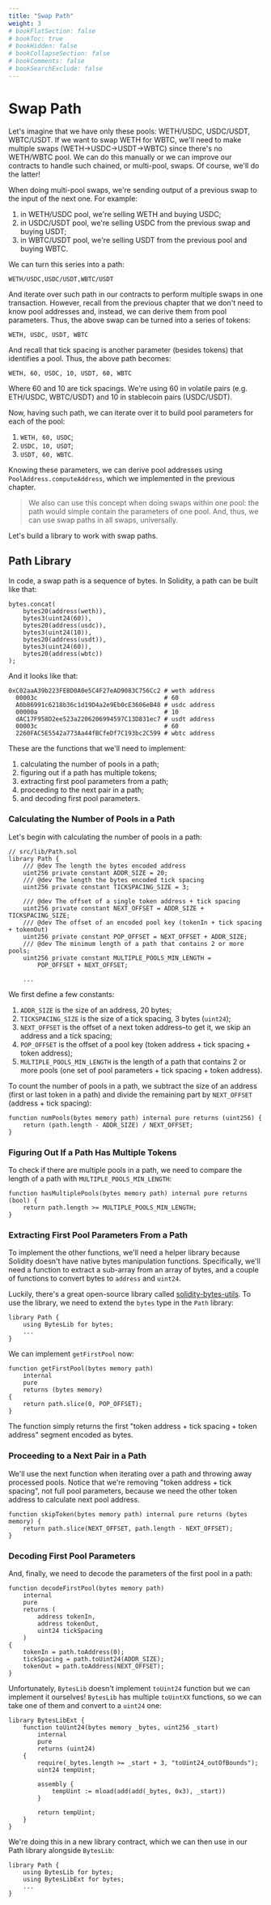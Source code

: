 ```yaml
---
title: "Swap Path"
weight: 3
# bookFlatSection: false
# bookToc: true
# bookHidden: false
# bookCollapseSection: false
# bookComments: false
# bookSearchExclude: false
---
```


# Swap Path

Let's imagine that we have only these pools: WETH/USDC, USDC/USDT, WBTC/USDT. If we want to swap WETH for WBTC, we'll
need to make multiple swaps (WETH→USDC→USDT→WBTC) since there's no WETH/WBTC pool. We can do this manually or we can
improve our contracts to handle such chained, or multi-pool, swaps. Of course, we'll do the latter!

When doing multi-pool swaps, we're sending output of a previous swap to the input of the next one. For example:

1. in WETH/USDC pool, we're selling WETH and buying USDC;
1. in USDC/USDT pool, we're selling USDC from the previous swap and buying USDT;
1. in WBTC/USDT pool, we're selling USDT from the previous pool and buying WBTC.

We can turn this series into a path:

```
WETH/USDC,USDC/USDT,WBTC/USDT
```

And iterate over such path in our contracts to perform multiple swaps in one transaction. However, recall from the previous
chapter that we don't need to know pool addresses and, instead, we can derive them from pool parameters. Thus, the above
swap can be turned into a series of tokens:

```
WETH, USDC, USDT, WBTC
```

And recall that tick spacing is another parameter (besides tokens) that identifies a pool. Thus, the above path becomes:

```
WETH, 60, USDC, 10, USDT, 60, WBTC
```

Where 60 and 10 are tick spacings. We're using 60 in volatile pairs (e.g. ETH/USDC, WBTC/USDT) and 10 in stablecoin
pairs (USDC/USDT).

Now, having such path, we can iterate over it to build pool parameters for each of the pool:

1. `WETH, 60, USDC`;
1. `USDC, 10, USDT`;
1. `USDT, 60, WBTC`.

Knowing these parameters, we can derive pool addresses using `PoolAddress.computeAddress`, which we implemented in the
previous chapter.

> We also can use this concept when doing swaps within one pool: the path would simple contain the parameters of one
pool. And, thus, we can use swap paths in all swaps, universally.

Let's build a library to work with swap paths.

## Path Library

In code, a swap path is a sequence of bytes. In Solidity, a path can be built like that:
```solidity
bytes.concat(
    bytes20(address(weth)),
    bytes3(uint24(60)),
    bytes20(address(usdc)),
    bytes3(uint24(10)),
    bytes20(address(usdt)),
    bytes3(uint24(60)),
    bytes20(address(wbtc))
);
```

And it looks like that:
```shell
0xC02aaA39b223FE8D0A0e5C4F27eAD9083C756Cc2 # weth address
  00003c                                   # 60
  A0b86991c6218b36c1d19D4a2e9Eb0cE3606eB48 # usdc address
  00000a                                   # 10
  dAC17F958D2ee523a2206206994597C13D831ec7 # usdt address
  00003c                                   # 60
  2260FAC5E5542a773Aa44fBCfeDf7C193bc2C599 # wbtc address
```

These are the functions that we'll need to implement:
1. calculating the number of pools in a path;
1. figuring out if a path has multiple tokens;
1. extracting first pool parameters from a path;
1. proceeding to the next pair in a path;
1. and decoding first pool parameters.

### Calculating the Number of Pools in a Path
Let's begin with calculating the number of pools in a path:
```solidity
// src/lib/Path.sol
library Path {
    /// @dev The length the bytes encoded address
    uint256 private constant ADDR_SIZE = 20;
    /// @dev The length the bytes encoded tick spacing
    uint256 private constant TICKSPACING_SIZE = 3;

    /// @dev The offset of a single token address + tick spacing
    uint256 private constant NEXT_OFFSET = ADDR_SIZE + TICKSPACING_SIZE;
    /// @dev The offset of an encoded pool key (tokenIn + tick spacing + tokenOut)
    uint256 private constant POP_OFFSET = NEXT_OFFSET + ADDR_SIZE;
    /// @dev The minimum length of a path that contains 2 or more pools;
    uint256 private constant MULTIPLE_POOLS_MIN_LENGTH =
        POP_OFFSET + NEXT_OFFSET;

    ...
```

We first define a few constants:
1. `ADDR_SIZE` is the size of an address, 20 bytes;
1. `TICKSPACING_SIZE` is the size of a tick spacing, 3 bytes (`uint24`);
1. `NEXT_OFFSET` is the offset of a next token address–to get it, we skip an address and a tick spacing;
1. `POP_OFFSET` is the offset of a pool key (token address + tick spacing + token address);
1. `MULTIPLE_POOLS_MIN_LENGTH` is the length of a path that contains 2 or more pools (one set of pool parameters + tick
spacing + token address).

To count the number of pools in a path, we subtract the size of an address (first or last token in a path) and divide
the remaining part by `NEXT_OFFSET` (address + tick spacing):

```solidity
function numPools(bytes memory path) internal pure returns (uint256) {
    return (path.length - ADDR_SIZE) / NEXT_OFFSET;
}
```

### Figuring Out If a Path Has Multiple Tokens
To check if there are multiple pools in a path, we need to compare the length of a path with `MULTIPLE_POOLS_MIN_LENGTH`:

```solidity
function hasMultiplePools(bytes memory path) internal pure returns (bool) {
    return path.length >= MULTIPLE_POOLS_MIN_LENGTH;
}
```

### Extracting First Pool Parameters From a Path

To implement the other functions, we'll need a helper library because Solidity doesn't have native bytes manipulation
functions. Specifically, we'll need a function to extract a sub-array from an array of bytes, and a couple of functions
to convert bytes to `address` and `uint24`.

Luckily, there's a great open-source library called [solidity-bytes-utils](https://github.com/GNSPS/solidity-bytes-utils).
To use the library, we need to extend the `bytes` type in the `Path` library:
```solidity
library Path {
    using BytesLib for bytes;
    ...
}
```

We can implement `getFirstPool` now:
```solidity
function getFirstPool(bytes memory path)
    internal
    pure
    returns (bytes memory)
{
    return path.slice(0, POP_OFFSET);
}
```

The function simply returns the first "token address + tick spacing + token address" segment encoded as bytes.

### Proceeding to a Next Pair in a Path


We'll use the next function when iterating over a path and throwing away processed pools. Notice that we're removing
"token address + tick spacing", not full pool parameters, because we need the other token address to calculate next pool
address.

```solidity
function skipToken(bytes memory path) internal pure returns (bytes memory) {
    return path.slice(NEXT_OFFSET, path.length - NEXT_OFFSET);
}
```

### Decoding First Pool Parameters

And, finally, we need to decode the parameters of the first pool in a path:

```solidity
function decodeFirstPool(bytes memory path)
    internal
    pure
    returns (
        address tokenIn,
        address tokenOut,
        uint24 tickSpacing
    )
{
    tokenIn = path.toAddress(0);
    tickSpacing = path.toUint24(ADDR_SIZE);
    tokenOut = path.toAddress(NEXT_OFFSET);
}
```

Unfortunately, `BytesLib` doesn't implement `toUint24` function but we can implement it ourselves! `BytesLib` has multiple
`toUintXX` functions, so we can take one of them and convert to a `uint24` one:
```solidity
library BytesLibExt {
    function toUint24(bytes memory _bytes, uint256 _start)
        internal
        pure
        returns (uint24)
    {
        require(_bytes.length >= _start + 3, "toUint24_outOfBounds");
        uint24 tempUint;

        assembly {
            tempUint := mload(add(add(_bytes, 0x3), _start))
        }

        return tempUint;
    }
}
```

We're doing this in a new library contract, which we can then use in our Path library alongside `BytesLib`:

```solidity
library Path {
    using BytesLib for bytes;
    using BytesLibExt for bytes;
    ...
}
```